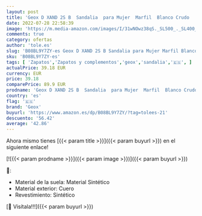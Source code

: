 ```yaml
---
layout: post
title: 'Geox D XAND 2S B  Sandalia  para Mujer  Marfil  Blanco Crudo   36 EU'
date: 2022-07-28 22:58:39
image: 'https://m.media-amazon.com/images/I/31wNOwz38qS._SL500_._SL400_.jpg'
comments: true
category: ofertas
author: 'tole.es'
slug: 'B08BL9Y7ZY-es Geox D XAND 2S B Sandalia para Mujer Marfil Blanco Crudo...'
sku: 'B08BL9Y7ZY-es'
tags: [ 'Zapatos','Zapatos y complementos','geox','sandalia','🇪🇸', ]
actualPrice: 39.18 EUR
currency: EUR
price: 39.18
comparePrice: 89.9 EUR
prodname: 'Geox D XAND 2S B  Sandalia  para Mujer  Marfil  Blanco Crudo   36 EU'
country: 'es'
flag: '🇪🇸'
brand: 'Geox'
buyurl: 'https://www.amazon.es/dp/B08BL9Y7ZY/?tag=tolees-21'
descuento: '56.42'
average: '42.86'
---
```


Ahora mismo tienes [{{< param title >}}]({{< param buyurl >}}) en el siguiente enlace!

[![{{< param prodname >}}]({{< param image >}})]({{< param buyurl >}})

🔎:

- Material de la suela: Material Sintético
- Material exterior: Cuero
- Revestimiento: Sintético

[🛒 Visítala!!!]({{< param buyurl >}})
